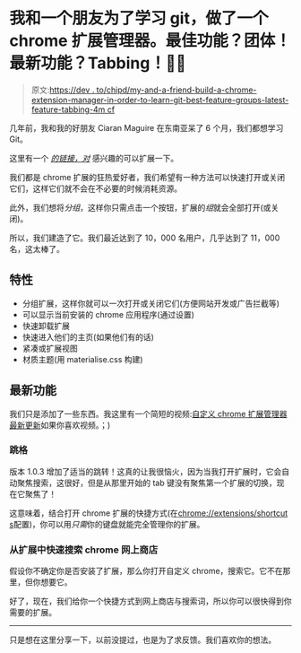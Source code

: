 # 我和一个朋友为了学习 git，做了一个 chrome 扩展管理器。最佳功能？团体！最新功能？Tabbing！🙌💜

> 原文:[https://dev . to/chipd/my-and-a-friend-build-a-chrome-extension-manager-in-order-to-learn-git-best-feature-groups-latest-feature-tabbing-4m cf](https://dev.to/chipd/myself-and-a-friend-built-a-chrome-extension-manager-in-order-to-learn-git-best-feature-groups-latest-feature-tabbing-4mcf)

几年前，我和我的好朋友 Ciaran Maguire 在东南亚呆了 6 个月，我们都想学习 Git。

这里有一个 *[的链接，对](https://chrome.google.com/webstore/detail/custom-chrome-extension-m/balnpimdnhfiodmodckhkgneejophhhm?hl=en)* 感兴趣的可以扩展一下。

我们都是 chrome 扩展的狂热爱好者，我们希望有一种方法可以快速打开或关闭它们，这样它们就不会在不必要的时候消耗资源。

此外，我们想将*分组*，这样你只需点击一个按钮，扩展的*组*就会全部打开(或关闭)。

所以，我们建造了它。我们最近达到了 10，000 名用户，几乎达到了 11，000 名，这太棒了。

## [](#features)特性

*   分组扩展，这样你就可以一次打开或关闭它们(方便网站开发或广告拦截等)
*   可以显示当前安装的 chrome 应用程序(通过设置)
*   快速卸载扩展
*   快速进入他们的主页(如果他们有的话)
*   紧凑或扩展视图
*   材质主题(用 materialise.css 构建)

## [](#latest-features)最新功能

我们只是添加了一些东西。我这里有一个简短的视频:[自定义 chrome 扩展管理器最新更新](https://chrisdermody.com/extension-manager-custom-chrome-update-1-0-3/)如果你喜欢视频。；)

### [](#tabbing)跳格

版本 1.0.3 增加了适当的跳转！这真的让我很恼火，因为当我打开扩展时，它会自动聚焦搜索，这很好，但是从那里开始的 tab 键没有聚焦第一个扩展的切换，现在它聚焦了！

这意味着，结合打开 chrome 扩展的快捷方式(在[chrome://extensions/shortcut s](https://dev.tochrome://extensions/shortcuts)配置)，你可以用*只需*你的键盘就能完全管理你的扩展。

### [](#quickly-search-the-chrome-web-store-right-from-the-extension)从扩展中快速搜索 chrome 网上商店

假设你不确定你是否安装了扩展，那么你打开自定义 chrome，搜索它。它不在那里，但你想要它。

好了，现在，我们给你一个快捷方式到网上商店与搜索词，所以你可以很快得到你需要的扩展。

* * *

只是想在这里分享一下，以前没提过，也是为了求反馈。我们喜欢你的想法。
